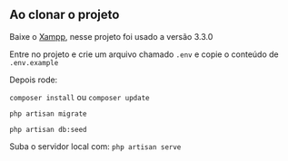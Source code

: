 ## Ao clonar o projeto
Baixe o [Xampp](https://www.apachefriends.org/pt_br/index.html), nesse projeto foi usado a versão 3.3.0

Entre no projeto e crie um arquivo chamado ```.env``` e copie o conteúdo de ```.env.example```

Depois rode:

```composer install``` ou ```composer update```

```php artisan migrate```

```php artisan db:seed```

Suba o servidor local com: ```php artisan serve```


